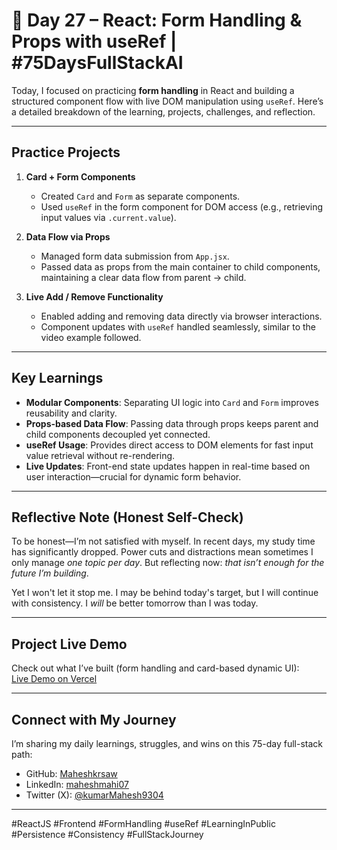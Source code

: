 # 🚀 Day 27 – React: Form Handling & Props with useRef | #75DaysFullStackAI

Today, I focused on practicing **form handling** in React and building a structured component flow with live DOM manipulation using `useRef`. Here’s a detailed breakdown of the learning, projects, challenges, and reflection.

---

##  Practice Projects

1. **Card + Form Components**
   - Created `Card` and `Form` as separate components.
   - Used `useRef` in the form component for DOM access (e.g., retrieving input values via `.current.value`).

2. **Data Flow via Props**
   - Managed form data submission from `App.jsx`.
   - Passed data as props from the main container to child components, maintaining a clear data flow from parent → child.

3. **Live Add / Remove Functionality**
   - Enabled adding and removing data directly via browser interactions.
   - Component updates with `useRef` handled seamlessly, similar to the video example followed.

---

##  Key Learnings
- **Modular Components**: Separating UI logic into `Card` and `Form` improves reusability and clarity.
- **Props-based Data Flow**: Passing data through props keeps parent and child components decoupled yet connected.
- **useRef Usage**: Provides direct access to DOM elements for fast input value retrieval without re-rendering.
- **Live Updates**: Front-end state updates happen in real-time based on user interaction—crucial for dynamic form behavior.

---

##  Reflective Note (Honest Self-Check)
To be honest—I’m not satisfied with myself. In recent days, my study time has significantly dropped. Power cuts and distractions mean sometimes I only manage *one topic per day*. But reflecting now: *that isn’t enough for the future I’m building*. 

Yet I won't let it stop me. I may be behind today's target, but I will continue with consistency. I *will* be better tomorrow than I was today.

---

##  Project Live Demo
Check out what I’ve built (form handling and card-based dynamic UI):  
[Live Demo on Vercel](https://75-days-of-full-stack-3fci.vercel.app/)

---

##  Connect with My Journey
I’m sharing my daily learnings, struggles, and wins on this 75-day full-stack path:

-  GitHub: [Maheshkrsaw](https://github.com/Maheshkrsaw)  
-  LinkedIn: [maheshmahi07](https://www.linkedin.com/in/maheshmahi07)  
-  Twitter (X): [@kumarMahesh9304](https://x.com/kumarMahesh9304)

---

#ReactJS #Frontend #FormHandling #useRef #LearningInPublic #Persistence #Consistency #FullStackJourney
